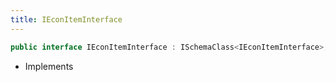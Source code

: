```yaml
---
title: IEconItemInterface
---
```


```csharp
public interface IEconItemInterface : ISchemaClass<IEconItemInterface>, ISchemaField, ISchemaClass, INativeHandle
```

- Implements

